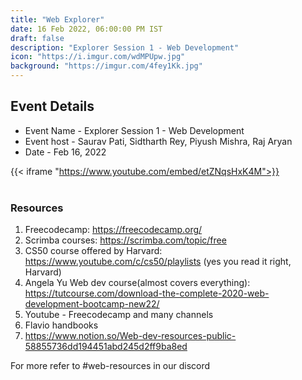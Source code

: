 ```yaml
---
title: "Web Explorer"
date: 16 Feb 2022, 06:00:00 PM IST
draft: false
description: "Explorer Session 1 - Web Development"
icon: "https://i.imgur.com/wdMPUpw.jpg"
background: "https://imgur.com/4fey1Kk.jpg"
---
```


## Event Details

- Event Name - Explorer Session 1 - Web Development
- Event host - Saurav Pati, Sidtharth Rey, Piyush Mishra, Raj Aryan
- Date - Feb 16, 2022

{{< iframe "https://www.youtube.com/embed/etZNqsHxK4M">}}
<br><br>

### Resources
1.  Freecodecamp: https://freecodecamp.org/
2. Scrimba courses: https://scrimba.com/topic/free
3. CS50 course offered by Harvard: https://www.youtube.com/c/cs50/playlists (yes you read it right, Harvard)
4. Angela Yu Web dev course(almost covers everything): https://tutcourse.com/download-the-complete-2020-web-development-bootcamp-new22/ 
5. Youtube - Freecodecamp and many channels
6. Flavio handbooks
7. https://www.notion.so/Web-dev-resources-public-58855736dd194451abd245d2ff9ba8ed

For more refer to #web-resources in our discord